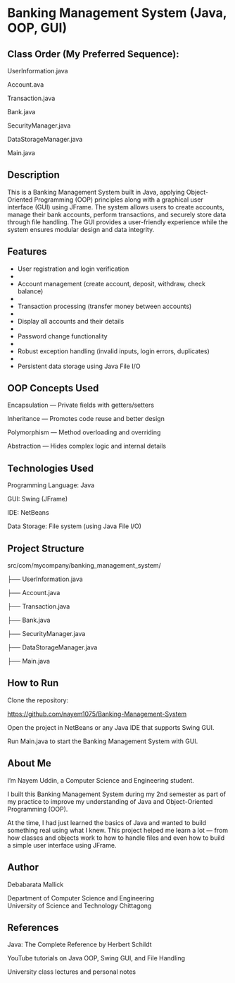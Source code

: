 # Banking Management System (Java, OOP, GUI)

## Class Order (My Preferred Sequence):

UserInformation.java

Account.ava

Transaction.java

Bank.java

SecurityManager.java

DataStorageManager.java

Main.java

## Description
This is a Banking Management System built in Java, applying Object-Oriented Programming (OOP) principles along with a graphical user interface (GUI) using JFrame. The system allows users to create accounts, manage their bank accounts, perform transactions, and securely store data through file handling. The GUI provides a user-friendly experience while the system ensures modular design and data integrity.

## Features
- User registration and login verification
- 
- Account management (create account, deposit, withdraw, check balance)
- 
- Transaction processing (transfer money between accounts)
- 
- Display all accounts and their details
- 
- Password change functionality
- 
- Robust exception handling (invalid inputs, login errors, duplicates)
- 
- Persistent data storage using Java File I/O
  

## OOP Concepts Used
Encapsulation — Private fields with getters/setters

Inheritance — Promotes code reuse and better design

Polymorphism — Method overloading and overriding

Abstraction — Hides complex logic and internal details


## Technologies Used

Programming Language: Java

GUI: Swing (JFrame)

IDE: NetBeans

Data Storage: File system (using Java File I/O)


## Project Structure

src/com/mycompany/banking_management_system/

├── UserInformation.java

├── Account.java

├── Transaction.java

├── Bank.java

├── SecurityManager.java

├── DataStorageManager.java

├── Main.java

## How to Run
Clone the repository:

https://github.com/nayem1075/Banking-Management-System  

Open the project in NetBeans or any Java IDE that supports Swing GUI.

Run Main.java to start the Banking Management System with GUI.


## About Me

I’m Nayem Uddin, a Computer Science and Engineering student.

I built this Banking Management System during my 2nd semester as part of my practice to improve my understanding of Java and Object-Oriented Programming (OOP).

At the time, I had just learned the basics of Java and wanted to build something real using what I knew. This project helped me learn a lot — from how classes and objects work to how to handle files and even how to build a simple user interface using JFrame.


## Author

Debabarata Mallick   

Department of Computer Science and Engineering                                                                                             
University of Science and Technology Chittagong

## References

Java: The Complete Reference by Herbert Schildt

YouTube tutorials on Java OOP, Swing GUI, and File Handling

University class lectures and personal notes
